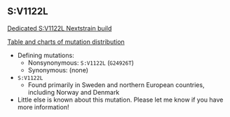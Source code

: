 ## S:V1122L

[Dedicated S:V1122L Nextstrain build](https://nextstrain.org/groups/neherlab/ncov/S.V1122L?c=gt-S_1122&f_region=Europe)

[Table and charts of mutation distribution](cluster_tables/S.V1122L_table.md)

- Defining mutations:
    - Nonsynonymous: `S:V1122L` (`G24926T`)
    - Synonymous: (none)
- `S:V1122L`
    - Found primarily in Sweden and northern European countries, including Norway and Denmark
- Little else is known about this mutation. Please let me know if you have more information!
